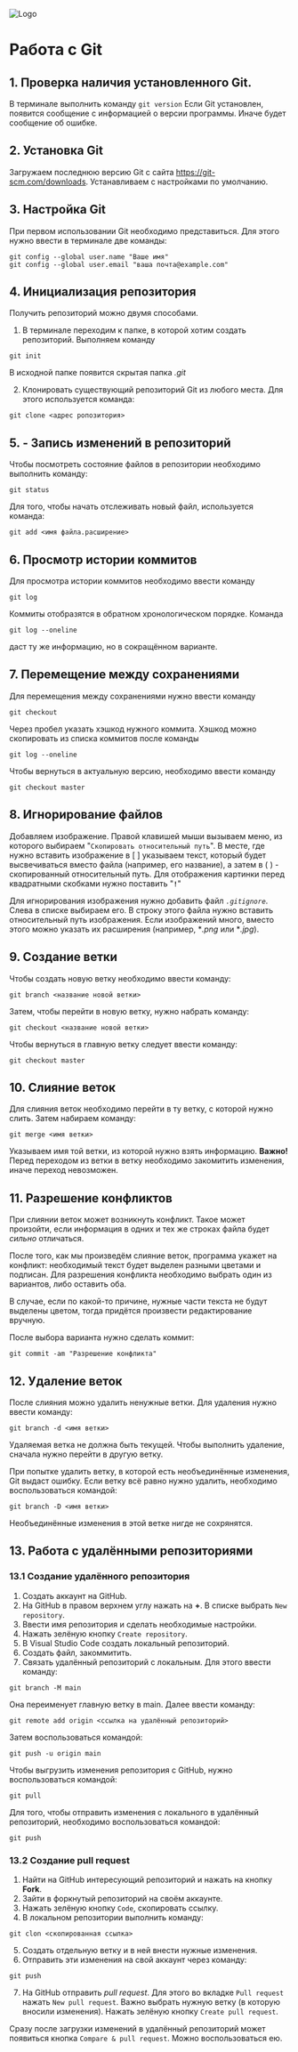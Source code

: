 ![Logo](Git-Logo-1788C.png)
# Работа с Git

## 1. Проверка наличия установленного Git.
В терминале выполнить команду `git version`
Если Git установлен, появится сообщение с информацией о версии программы. Иначе будет сообщение об ошибке.

## 2. Установка Git
Загружаем последнюю версию Git с сайта https://git-scm.com/downloads.
Устанавливаем с настройками по умолчанию.

## 3. Настройка Git
При первом использовании Git необходимо представиться. Для этого нужно ввести в терминале две команды:
```
git config --global user.name "Ваше имя"
git config --global user.email "ваша почта@example.com"
```

## 4. Инициализация репозитория

Получить репозиторий можно двумя способами.
1. В терминале переходим к папке, в которой хотим создать репозиторий.
Выполняем команду
```
git init
```
В исходной папке появится скрытая папка *.git*

2. Клонировать существующий репозиторий Git из любого места. Для этого используется команда:
```
git clone <адрес ропозитория>
```

## 5.  - Запись изменений в репозиторий

Чтобы посмотреть состояние файлов в репозитории необходимо выполнить команду:
```
git status
```
Для того, чтобы начать отслеживать новый файл, используется команда:
```
git add <имя файла.расширение>
```

## 6. Просмотр истории коммитов
Для просмотра истории коммитов необходимо ввести команду
```
git log
```
Коммиты отобразятся в обратном хронологическом порядке.
Команда
```
git log --oneline
```
даст ту же информацию, но в сокращённом варианте.

## 7. Перемещение между сохранениями
Для перемещения между сохранениями нужно 
ввести команду
```
git checkout
```
Через пробел указать хэшкод нужного коммита.
Хэшкод можно скопировать из списка коммитов после команды
```
git log --oneline
```
Чтобы вернуться в актуальную версию, необходимо ввести команду
```
git checkout master
```
## 8. Игнорирование файлов
Добавляем изображение. Правой клавишей мыши вызываем меню, из которого выбираем "`Скопировать относительный путь`". В месте, где нужно вставить изображение в [ ] указываем текст, который будет высвечиваться вместо файла (например, его название), а затем в ( ) - скопированный относительный путь. Для отображения картинки перед квадратными скобками нужно поставить "**`!`**"

Для игнорирования изображения нужно добавить файл *`.gitignore`*. Слева в списке выбираем его. В строку этого файла нужно вставить относительный путь изображения. Если изображений много, вместо этого можно указать их расширения (например, **.png* или **.jpg*).

## 9. Создание ветки
Чтобы создать новую ветку необходимо ввести команду:
```
git branch <название новой ветки>
```
Затем, чтобы перейти в новую ветку, нужно набрать команду:
```
git checkout <название новой ветки>
```
Чтобы вернуться в главную ветку следует ввести команду:
```
git checkout master
```

## 10. Слияние веток
Для слияния веток необходимо перейти в ту ветку, с которой нужно слить. Затем набираем команду:
```
git merge <имя ветки>
```
Указываем имя той ветки, из которой нужно взять информацию.
**Важно!** Перед переходом из ветки в ветку необходимо закомитить изменения, иначе переход невозможен.

## 11. Разрешение конфликтов
При слиянии веток может возникнуть конфликт. Такое может произойти, если информация в одних и тех же строках файла будет *сильно* отличаться.

После того, как мы произведём слияние веток, программа укажет на конфликт: необходимый текст будет выделен разными цветами и подписан. Для разрешения конфликта необходимо выбрать один из вариантов, либо оставить оба.

В случае, если по какой-то причине, нужные части текста не будут выделены цветом, тогда придётся произвести редактирование вручную.

После выбора варианта нужно сделать коммит:
```
git commit -am "Разрешение конфликта"
```

## 12. Удаление веток
После слияния можно удалить ненужные ветки.
Для удаления нужно ввести команду:
```
git branch -d <имя ветки>
```
Удаляемая ветка не должна быть текущей. Чтобы выполнить удаление, сначала нужно перейти в другую ветку.

При попытке удалить ветку, в которой есть необъединённые изменения, Git выдаст ошибку. Если ветку всё равно нужно удалить, необходимо воспользоваться командой:
```
git branch -D <имя ветки>
```
Необъединённые изменения в этой ветке нигде не сохрянятся.

## 13. Работа с удалёнными репозиториями
### 13.1 Создание удалённого репозитория
1. Создать аккаунт на GitHub.
2. На GitHub в правом верхнем углу нажать на **+**. В списке выбрать `New repository`.
3. Ввести имя репозитория и сделать необходимые настройки.
4. Нажать зелёную кнопку `Create repository`.
5. В Visual Studio Code создать локальный репозиторий.
6. Создать файл, закоммитить.
7. Связать удалённый репозиторий с локальным.
Для этого ввести команду:
```
git branch -M main
```
Она переименует главную ветку в main.
Далее ввести команду:
```
git remote add origin <ссылка на удалённый репозиторий>
```
Затем воспользоваться командой:
```
git push -u origin main
```

Чтобы выгрузить изменения репозитория с GitHub, нужно воспользоваться командой:
```
git pull
```

Для того, чтобы отправить изменения с локального в удалённый репозиторий, необходимо воспользоваться командой:
```
git push
```

### 13.2 Создание pull request
1. Найти на GitHub интересующий репозиторий и нажать на кнопку **Fork**.
2. Зайти в форкнутый репозиторий на своём аккаунте.
3. Нажать зелёную кнопку `Code`, скопировать ссылку.
4. В локальном репозитории выполнить команду:
```
git clon <скопированная ссылка>
```
5. Создать отдельную ветку и в ней внести нужные изменения.
6. Отправить эти изменения на свой аккаунт через команду:
```
git push
```
7. На GitHub отправить *pull request*.
Для этого во вкладке `Pull request` нажать `New pull request`. Важно выбрать нужную ветку (в которую вносили изменения). Нажать зелёную кнопку `Create pull request`.

Сразу после загрузки изменений в удалённый репозиторий может появиться кнопка `Compare & pull request`. Можно воспользоваться ею.
